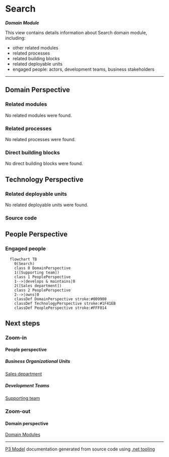 ﻿
# Search

***Domain Module***  

This view contains details information about Search domain module, including:
- other related modules
- related processes
- related building blocks
- related deployable units
- engaged people: actors, development teams, business stakeholders  

---



## Domain Perspective


### Related modules

No related modules were found.  

### Related processes

No related processes were found.  

### Direct building blocks

No direct building blocks were found.  

## Technology Perspective


### Related deployable units

No related deployable units were found.  

### Source code


## People Perspective


### Engaged people

```mermaid
  flowchart TB
    0(Search)
    class 0 DomainPerspective
    1([Supporting team])
    class 1 PeoplePerspective
    1-->|develops & maintains|0
    2([Sales department])
    class 2 PeoplePerspective
    2-->|owns|0
    classDef DomainPerspective stroke:#009900
    classDef TechnologyPerspective stroke:#1F41EB
    classDef PeoplePerspective stroke:#FFF014
```

## Next steps


### Zoom-in


#### People perspective


##### Business Organizational Units

[Sales department](../../../People/BusinessOrganizationalUnits/SalesDepartment.md)  

##### Development Teams

[Supporting team](../../../People/DevelopmentTeams/SupportingTeam.md)  

### Zoom-out


#### Domain perspective

[Domain Modules](../DomainModules.md)  

---

[P3 Model](https://github.com/P3-model/P3-model) documentation generated from source code using [.net tooling](https://github.com/P3-model/P3-model-dotnet)